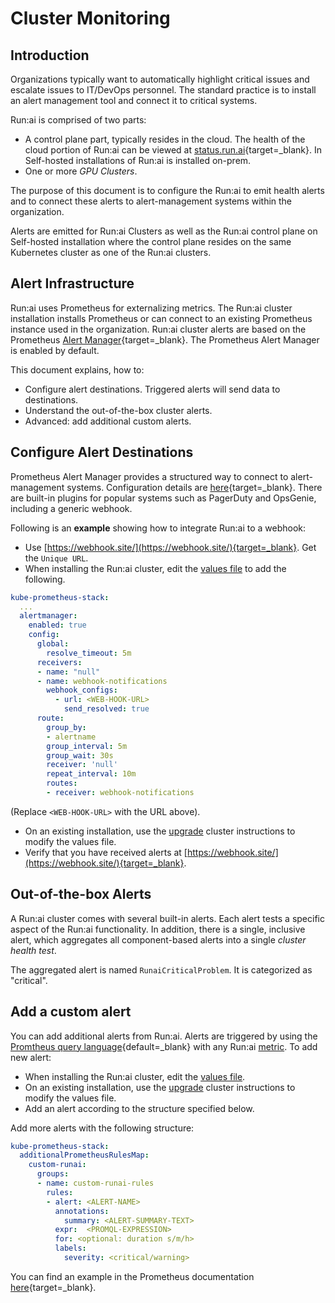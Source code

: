 # Cluster Monitoring

## Introduction

Organizations typically want to automatically highlight critical issues and escalate issues to IT/DevOps personnel. The standard practice is to install an alert management tool and connect it to critical systems. 

Run:ai is comprised of two parts:

* A control plane part, typically resides in the cloud. The health of the cloud portion of Run:ai can be viewed at [status.run.ai](https://status.run.ai){target=_blank}. In Self-hosted installations of Run:ai is installed on-prem.
* One or more _GPU Clusters_. 

The purpose of this document is to configure the Run:ai to emit health alerts and to connect these alerts to alert-management systems within the organization. 

Alerts are emitted for Run:ai Clusters as well as the Run:ai control plane on Self-hosted installation where the control plane resides on the same Kubernetes cluster as one of the Run:ai clusters. 


## Alert Infrastructure

Run:ai uses Prometheus for externalizing metrics. The Run:ai cluster installation installs Prometheus or can connect to an existing Prometheus instance used in the organization. 
Run:ai cluster alerts are based on the Prometheus [Alert Manager](https://prometheus.io/docs/alerting/latest/alertmanager/){target=_blank}. The Prometheus Alert Manager is enabled by default.  

This document explains, how to:

* Configure alert destinations. Triggered alerts will send data to destinations.  
* Understand the out-of-the-box cluster alerts. 
* Advanced: add additional custom alerts. 


## Configure Alert Destinations

Prometheus Alert Manager provides a structured way to connect to alert-management systems. Configuration details are [here](https://prometheus.io/docs/alerting/latest/configuration/){target=_blank}. There are built-in plugins for popular systems such as PagerDuty and OpsGenie, including a generic webhook. 

Following is an __example__ showing how to integrate Run:ai to a webhook:

* Use [https://webhook.site/](https://webhook.site/){target=_blank}. Get the `Unique URL`.
* When installing the Run:ai cluster, edit the [values file](../cluster-setup/cluster-install.md#install-runai) to add the following.

``` YAML
kube-prometheus-stack:
  ...
  alertmanager:
    enabled: true
    config:
      global:
        resolve_timeout: 5m
      receivers:
      - name: "null"
      - name: webhook-notifications
        webhook_configs:
          - url: <WEB-HOOK-URL>
            send_resolved: true
      route:
        group_by:
        - alertname
        group_interval: 5m
        group_wait: 30s
        receiver: 'null'
        repeat_interval: 10m
        routes:
        - receiver: webhook-notifications
```

(Replace `<WEB-HOOK-URL>` with the URL above).

* On an existing installation, use the [upgrade](../cluster-setup/cluster-upgrade.md) cluster instructions to modify the values file.
* Verify that you have received alerts at [https://webhook.site/](https://webhook.site/){target=_blank}.


## Out-of-the-box Alerts

A Run:ai cluster comes with several built-in alerts. Each alert tests a specific aspect of the Run:ai functionality. In addition, there is a single, inclusive alert, which aggregates all component-based alerts into a single _cluster health test_.

The aggregated alert is named `RunaiCriticalProblem`. It is categorized as "critical".

## Add a custom alert

You can add additional alerts from Run:ai. Alerts are triggered by using the [Promtheus query language](https://prometheus.io/docs/prometheus/latest/querying/basics/){default=_blank} with any Run:ai [metric](../../../developer/metrics/metrics.md). To add new alert:

* When installing the Run:ai cluster, edit the [values file](../cluster-setup/cluster-install.md#install-runai).
* On an existing installation, use the [upgrade](../cluster-setup/cluster-upgrade.md) cluster instructions to modify the values file.
* Add an alert according to the structure specified below.


Add more alerts with the following structure:


``` yaml
kube-prometheus-stack:
  additionalPrometheusRulesMap:
    custom-runai:
      groups:
      - name: custom-runai-rules
        rules:
        - alert: <ALERT-NAME>
          annotations:
            summary: <ALERT-SUMMARY-TEXT>
          expr:  <PROMQL-EXPRESSION>
          for: <optional: duration s/m/h>
          labels:
            severity: <critical/warning>
```

You can find an example in the Prometheus documentation [here](https://prometheus.io/docs/prometheus/latest/configuration/alerting_rules/){target=_blank}.

